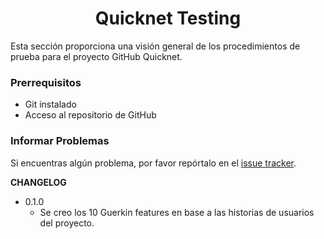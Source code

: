 <h1 align="center">Quicknet Testing</h1>
Esta sección proporciona una visión general de los procedimientos de prueba para el proyecto GitHub Quicknet.

### Prerrequisitos

- Git instalado
- Acceso al repositorio de GitHub

### Informar Problemas

Si encuentras algún problema, por favor repórtalo en el [issue tracker](https://github.com/adoa-dev/quicknet-testing/issues).

**CHANGELOG**

  * 0.1.0
    - Se creo los 10 Guerkin features en base a las historias de usuarios del proyecto.